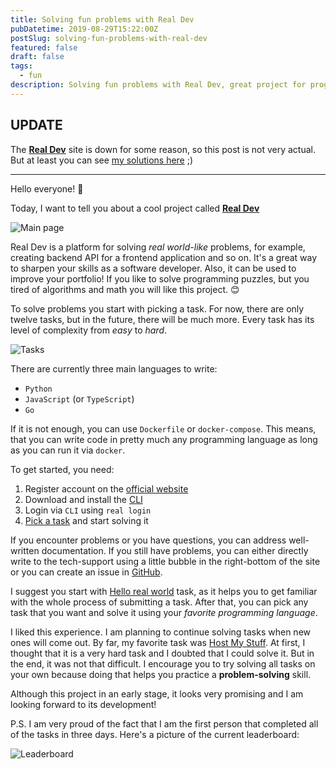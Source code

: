 ```yaml
---
title: Solving fun problems with Real Dev
pubDatetime: 2019-08-29T15:22:00Z
postSlug: solving-fun-problems-with-real-dev
featured: false
draft: false
tags:
  - fun
description: Solving fun problems with Real Dev, great project for programmers!
---
```


## UPDATE

The [**Real Dev**](https://real.dev) site is down for some reason, so this post is not very actual. But at least you can see [my solutions here](https://github.com/PDmatrix/real-dev-projects) ;)

---

Hello everyone! 👋

Today, I want to tell you about a cool project called [**Real Dev**](https://real.dev)

![Main page](@assets/images/blog/solving-fun-problems-with-real-dev/main.png "Main page")

Real Dev is a platform for solving _real world-like_ problems, for example, creating backend API for a frontend application and so on. It's a great way to sharpen your skills as a software developer. Also, it can be used to improve your portfolio! If you like to solve programming puzzles, but you tired of algorithms and math you will like this project. 😊

To solve problems you start with picking a task. For now, there are only twelve tasks, but in the future, there will be much more. Every task has its level of complexity from _easy_ to _hard_.

![Tasks](@assets/images/blog/solving-fun-problems-with-real-dev/tasks.png "Tasks")

There are currently three main languages to write:

- `Python`
- `JavaScript` (or `TypeScript`)
- `Go`

If it is not enough, you can use `Dockerfile` or `docker-compose`. This means, that you can write code in pretty much any programming language as long as you can run it via `docker`.

To get started, you need:

1. Register account on the [official website](https://real.dev)
2. Download and install the [CLI](https://real.dev/docs#cli-the-real-command)
3. Login via `CLI` using `real login`
4. [Pick a task](https://real.dev/tasks) and start solving it

If you encounter problems or you have questions, you can address well-written documentation. If you still have problems, you can either directly write to the tech-support using a little bubble in the right-bottom of the site or you can create an issue in [GitHub](https://github.com/real-dev/real/issues).

I suggest you start with [Hello real world](https://real.dev/task/hello-real-world) task, as it helps you to get familiar with the whole process of submitting a task. After that, you can pick any task that you want and solve it using your _favorite programming language_.

I liked this experience. I am planning to continue solving tasks when new ones will come out. By far, my favorite task was [Host My Stuff](https://real.dev/task/host-my-stuff). At first, I thought that it is a very hard task and I doubted that I could solve it. But in the end, it was not that difficult. I encourage you to try solving all tasks on your own because doing that helps you practice a **problem-solving** skill.

Although this project in an early stage, it looks very promising and I am looking forward to its development!

P.S. I am very proud of the fact that I am the first person that completed all of the tasks in three days. Here's a picture of the current leaderboard:

![Leaderboard](@assets/images/blog/solving-fun-problems-with-real-dev/leaderboard.png "Leaderboard")
